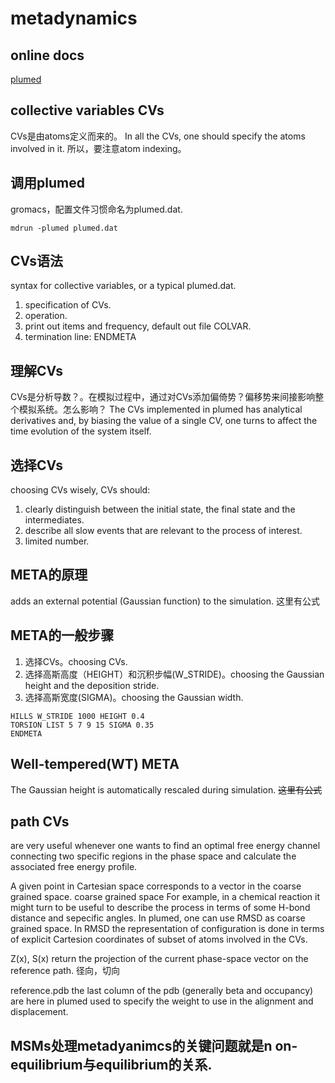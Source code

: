 # metadynamics

## online docs
[plumed](http://plumed.github.io/doc-v2.2/user-doc/html/index.html)

## collective variables CVs
CVs是由atoms定义而来的。
In all the CVs, one should specify the atoms involved in it.
所以，要注意atom indexing。

## 调用plumed
gromacs，配置文件习惯命名为plumed.dat.
```
mdrun -plumed plumed.dat
```

## CVs语法
syntax for collective variables, or a typical plumed.dat.
1. specification of CVs.
2. operation.
3. print out items and frequency, default out file COLVAR.
4. termination line: ENDMETA

## 理解CVs
CVs是分析导数？。在模拟过程中，通过对CVs添加偏倚势？偏移势来间接影响整个模拟系统。怎么影响？
The CVs implemented in plumed has analytical derivatives and, by biasing the value of a single CV, one turns to affect the time evolution of the system itself.

## 选择CVs
choosing CVs wisely, CVs should:
1. clearly distinguish between the initial state, the final state and the intermediates.
2. describe all slow events that are relevant to the process of interest.
3. limited number.

## META的原理
adds an external potential (Gaussian function) to the simulation.
这里有公式

## META的一般步骤
1. 选择CVs。choosing CVs.
2. 选择高斯高度（HEIGHT）和沉积步幅(W_STRIDE)。choosing the Gaussian height and the deposition stride.
3. 选择高斯宽度(SIGMA)。choosing the Gaussian width.
```
HILLS W_STRIDE 1000 HEIGHT 0.4
TORSION LIST 5 7 9 15 SIGMA 0.35
ENDMETA
```

## Well-tempered(WT) META
The Gaussian height is automatically rescaled during simulation.
~~这里有公式~~

## path CVs
are very useful whenever one  wants to find an optimal free energy channel connecting two specific regions in the phase space and calculate the associated free energy profile.

A given point in Cartesian space corresponds to a vector in the coarse grained space.
coarse grained space
For example, in a chemical reaction it might turn to be useful to describe the process in terms of some H-bond distance and sepecific angles.
In plumed, one can use RMSD as coarse grained space.
In RMSD the representation of configuration is done in terms of explicit Cartesion coordinates of subset of atoms involved in the CVs.

Z(x), S(x) return the projection of the current phase-space vector on the reference path.
径向，切向

reference.pdb
the last column of the pdb (generally beta and occupancy) are here in plumed used to specify the weight to use in the alignment and displacement.

## MSMs处理metadyanimcs的关键问题就是n on-equilibrium与equilibrium的关系.
